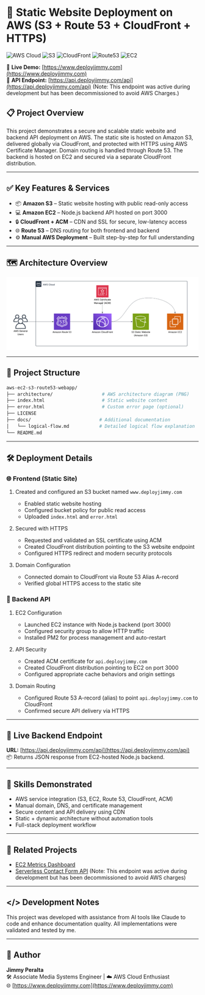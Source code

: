 # 🚀 Static Website Deployment on AWS (S3 + Route 53 + CloudFront + HTTPS)

![AWS Cloud](https://img.shields.io/badge/AWS-%23FF9900.svg?style=for-the-badge&logo=amazon-aws&logoColor=white)
![S3](https://img.shields.io/badge/S3-569A31?style=for-the-badge&logo=amazon-s3&logoColor=white)
![CloudFront](https://img.shields.io/badge/CloudFront-232F3E?style=for-the-badge)
![Route53](https://img.shields.io/badge/Route53-8C4FFF?style=for-the-badge)
![EC2](https://img.shields.io/badge/EC2-FF9900?style=for-the-badge&logo=amazon-ec2&logoColor=white)

🔗 **Live Demo:** [https://www.deployjimmy.com](https://www.deployjimmy.com)  
🔗 **API Endpoint:** [https://api.deployjimmy.com/api](https://api.deployjimmy.com/api) (Note: This endpoint was active during development but has been decommissioned to avoid AWS Charges.)



## 📋 Project Overview

This project demonstrates a secure and scalable static website and backend API deployment on AWS. The static site is hosted on Amazon S3, delivered globally via CloudFront, and protected with HTTPS using AWS Certificate Manager. Domain routing is handled through Route 53. The backend is hosted on EC2 and secured via a separate CloudFront distribution.

---

## ✅ Key Features & Services

- 📦 **Amazon S3** – Static website hosting with public read-only access  
- 💻 **Amazon EC2** – Node.js backend API hosted on port 3000  
- 🔒 **CloudFront + ACM** – CDN and SSL for secure, low-latency access  
- 🌐 **Route 53** – DNS routing for both frontend and backend  
- ⚙️ **Manual AWS Deployment** – Built step-by-step for full understanding  

---

## 🗺️ Architecture Overview

![Architecture Diagram](architecture/aws-ec2-s3-route53.png)

---

## 📁 Project Structure

```bash
aws-ec2-s3-route53-webapp/
├── architecture/                  # AWS architecture diagram (PNG)
├── index.html                     # Static website content
├── error.html                     # Custom error page (optional)
├── LICENSE
├── docs/                         # Additional documentation
│   └── logical-flow.md           # Detailed logical flow explanation
└── README.md
```

---

## 🛠 Deployment Details

### 🌐 Frontend (Static Site)

1. Created and configured an S3 bucket named `www.deployjimmy.com`
   - Enabled static website hosting
   - Configured bucket policy for public read access
   - Uploaded `index.html` and `error.html`

2. Secured with HTTPS
   - Requested and validated an SSL certificate using ACM
   - Created CloudFront distribution pointing to the S3 website endpoint
   - Configured HTTPS redirect and modern security protocols

3. Domain Configuration
   - Connected domain to CloudFront via Route 53 Alias A-record
   - Verified global HTTPS access to the static site

### 🔧 Backend API

1. EC2 Configuration
   - Launched EC2 instance with Node.js backend (port 3000)
   - Configured security group to allow HTTP traffic
   - Installed PM2 for process management and auto-restart

2. API Security
   - Created ACM certificate for `api.deployjimmy.com`
   - Created CloudFront distribution pointing to EC2 on port 3000
   - Configured appropriate cache behaviors and origin settings

3. Domain Routing
   - Configured Route 53 A-record (alias) to point `api.deployjimmy.com` to CloudFront
   - Confirmed secure API delivery via HTTPS

---

## 🔗 Live Backend Endpoint

**URL:** [https://api.deployjimmy.com/api](https://api.deployjimmy.com/api)  
📦 Returns JSON response from EC2-hosted Node.js backend.

---

## 🧠 Skills Demonstrated

- AWS service integration (S3, EC2, Route 53, CloudFront, ACM)  
- Manual domain, DNS, and certificate management  
- Secure content and API delivery using CDN  
- Static + dynamic architecture without automation tools  
- Full-stack deployment workflow

---

## 🔄 Related Projects

- [EC2 Metrics Dashboard](https://github.com/jimmyperalta-dev/aws-ec2-monitoring-dashboard)
- [Serverless Contact Form API](https://github.com/jimmyperalta-dev/aws-s3-lambda-api-contactform) (Note: This endpoint was active during development but has been decommissioned to avoid AWS charges)



---

## </> Development Notes

This project was developed with assistance from AI tools like Claude to code and enhance documentation quality. All implementations were validated and tested by me.

---

## 👤 Author

**Jimmy Peralta**  
🛠️ Associate Media Systems Engineer | ☁️ AWS Cloud Enthusiast  
🌐 [https://www.deployjimmy.com](https://www.deployjimmy.com)
